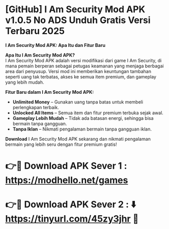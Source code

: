 # [GitHub] I Am Security Mod APK v1.0.5 No ADS Unduh Gratis Versi Terbaru 2025

**I Am Security Mod APK: Apa Itu dan Fitur Baru**  

**Apa Itu I Am Security Mod APK?**  
I Am Security Mod APK adalah versi modifikasi dari game I Am Security, di mana pemain berperan sebagai petugas keamanan yang menjaga berbagai area dari penyusup. Versi mod ini memberikan keuntungan tambahan seperti uang tak terbatas, akses ke semua item premium, dan gameplay yang lebih mudah.  

**Fitur Baru dalam I Am Security Mod APK:**  
- **Unlimited Money** – Gunakan uang tanpa batas untuk membeli perlengkapan terbaik.  
- **Unlocked All Items** – Semua item dan fitur premium terbuka sejak awal.  
- **Gameplay Lebih Mudah** – Tidak ada batasan energi, sehingga bisa bermain tanpa gangguan.  
- **Tanpa Iklan** – Nikmati pengalaman bermain tanpa gangguan iklan.  

**Download** I Am Security Mod APK sekarang dan nikmati pengalaman bermain yang lebih seru dengan fitur premium gratis!

# 👉🔴 Download APK Sever 1 : https://modhello.net/games

# 👉🔴 Download APK Sever 2  : ⬇️ https://tinyurl.com/45zy3jhr 📲
